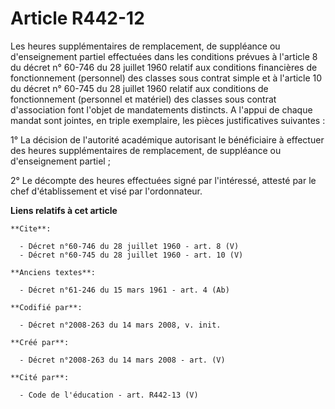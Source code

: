 # Article R442-12

Les heures supplémentaires de remplacement, de suppléance ou d'enseignement partiel effectuées dans les conditions prévues à
l'article 8 du décret n° 60-746 du 28 juillet 1960 relatif aux conditions financières de fonctionnement (personnel) des
classes sous contrat simple et à l'article 10 du décret n° 60-745 du 28 juillet 1960 relatif aux conditions de fonctionnement
(personnel et matériel) des classes sous contrat d'association font l'objet de mandatements distincts. A l'appui de chaque
mandat sont jointes, en triple exemplaire, les pièces justificatives suivantes : 

1° La décision de l'autorité académique autorisant le bénéficiaire à effectuer des heures supplémentaires de remplacement, de
suppléance ou d'enseignement partiel ; 

2° Le décompte des heures effectuées signé par l'intéressé, attesté par le chef d'établissement et visé par l'ordonnateur.

**Liens relatifs à cet article**

	**Cite**:

	  - Décret n°60-746 du 28 juillet 1960 - art. 8 (V)
	  - Décret n°60-745 du 28 juillet 1960 - art. 10 (V)

	**Anciens textes**:

	  - Décret n°61-246 du 15 mars 1961 - art. 4 (Ab)

	**Codifié par**:

	  - Décret n°2008-263 du 14 mars 2008, v. init.

	**Créé par**:

	  - Décret n°2008-263 du 14 mars 2008 - art. (V)

	**Cité par**:

	  - Code de l'éducation - art. R442-13 (V)
